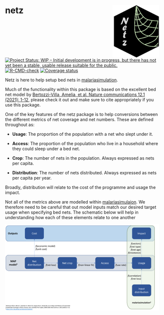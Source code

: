 
<!-- README.md is generated from README.Rmd. Please edit that file -->

# netz <img src="inst/figures/hex.png" align="right" width=30% height=30% />

<!-- badges: start -->

[![Project Status: WIP – Initial development is in progress, but there
has not yet been a stable, usable release suitable for the
public.](https://www.repostatus.org/badges/latest/wip.svg)](https://www.repostatus.org/#wip)
[![R-CMD-check](https://github.com/mrc-ide/netz/workflows/R-CMD-check/badge.svg)](https://github.com/mrc-ide/netz/actions)
[![Coverage
status](https://codecov.io/gh/mrc-ide/peeps/branch/main/graph/badge.svg)](https://codecov.io/github/mrc-ide/netz)
<!-- badges: end -->

Netz is here to help setup bed nets in
[malariasimulation](https://mrc-ide.github.io/malariasimulation/).

Much of the functionality within this package is based on the excellent
bed net model by [Bertozzi-Villa, Amelia, et al. Nature communications
12.1 (2021): 1-12](https://www.nature.com/articles/s41467-021-23707-7),
please check it out and make sure to cite appropriately if you use this
package.

One of the key features of the netz package is to help conversions
between the different metrics of net coverage and net numbers. These are
defined throughout as:

-   **Usage**: The proportion of the population with a net who slept
    under it.

-   **Access**: The proportion of the population who live in a household
    where they could sleep under a bed net.

-   **Crop**: The number of nets in the population. Always expressed as
    nets per capita.

-   **Distribution**: The number of nets distributed. Always expressed
    as nets per capita per year.

Broadly, distribution will relate to the cost of the programme and usage
the impact.

Not all of the metrics above are modelled within
[malariasimulaion](https://mrc-ide.github.io/malariasimulation/). We
therefore need to be careful that out model inputs match our desired
target usage when specifying bed nets. The schematic below will help in
understanding how each of these elements relate to one another

<img src="inst/figures/Schematic.png" />
